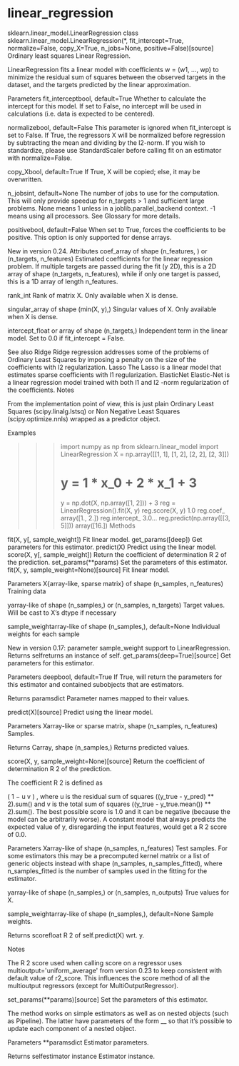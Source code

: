 # linear_regression


sklearn.linear_model.LinearRegression
class sklearn.linear_model.LinearRegression(*, fit_intercept=True, normalize=False, copy_X=True, n_jobs=None, positive=False)[source]
Ordinary least squares Linear Regression.

LinearRegression fits a linear model with coefficients w = (w1, …, wp) to minimize the residual sum of squares between the observed targets in the dataset, and the targets predicted by the linear approximation.

Parameters
fit_interceptbool, default=True
Whether to calculate the intercept for this model. If set to False, no intercept will be used in calculations (i.e. data is expected to be centered).

normalizebool, default=False
This parameter is ignored when fit_intercept is set to False. If True, the regressors X will be normalized before regression by subtracting the mean and dividing by the l2-norm. If you wish to standardize, please use StandardScaler before calling fit on an estimator with normalize=False.

copy_Xbool, default=True
If True, X will be copied; else, it may be overwritten.

n_jobsint, default=None
The number of jobs to use for the computation. This will only provide speedup for n_targets > 1 and sufficient large problems. None means 1 unless in a joblib.parallel_backend context. -1 means using all processors. See Glossary for more details.

positivebool, default=False
When set to True, forces the coefficients to be positive. This option is only supported for dense arrays.

New in version 0.24.
Attributes
coef_array of shape (n_features, ) or (n_targets, n_features)
Estimated coefficients for the linear regression problem. If multiple targets are passed during the fit (y 2D), this is a 2D array of shape (n_targets, n_features), while if only one target is passed, this is a 1D array of length n_features.

rank_int
Rank of matrix X. Only available when X is dense.

singular_array of shape (min(X, y),)
Singular values of X. Only available when X is dense.

intercept_float or array of shape (n_targets,)
Independent term in the linear model. Set to 0.0 if fit_intercept = False.

See also
Ridge
Ridge regression addresses some of the problems of Ordinary Least Squares by imposing a penalty on the size of the coefficients with l2 regularization.
Lasso
The Lasso is a linear model that estimates sparse coefficients with l1 regularization.
ElasticNet
Elastic-Net is a linear regression model trained with both l1 and l2 -norm regularization of the coefficients.
Notes

From the implementation point of view, this is just plain Ordinary Least Squares (scipy.linalg.lstsq) or Non Negative Least Squares (scipy.optimize.nnls) wrapped as a predictor object.

Examples

>>>
>>> import numpy as np
>>> from sklearn.linear_model import LinearRegression
>>> X = np.array([[1, 1], [1, 2], [2, 2], [2, 3]])
>>> # y = 1 * x_0 + 2 * x_1 + 3
>>> y = np.dot(X, np.array([1, 2])) + 3
>>> reg = LinearRegression().fit(X, y)
>>> reg.score(X, y)
1.0
>>> reg.coef_
array([1., 2.])
>>> reg.intercept_
3.0...
>>> reg.predict(np.array([[3, 5]]))
array([16.])
Methods

fit(X, y[, sample_weight])
Fit linear model.
get_params([deep])
Get parameters for this estimator.
predict(X)
Predict using the linear model.
score(X, y[, sample_weight])
Return the coefficient of determination 
R
2
 of the prediction.
set_params(**params)
Set the parameters of this estimator.
fit(X, y, sample_weight=None)[source]
Fit linear model.

Parameters
X{array-like, sparse matrix} of shape (n_samples, n_features)
Training data

yarray-like of shape (n_samples,) or (n_samples, n_targets)
Target values. Will be cast to X’s dtype if necessary

sample_weightarray-like of shape (n_samples,), default=None
Individual weights for each sample

New in version 0.17: parameter sample_weight support to LinearRegression.
Returns
selfreturns an instance of self.
get_params(deep=True)[source]
Get parameters for this estimator.

Parameters
deepbool, default=True
If True, will return the parameters for this estimator and contained subobjects that are estimators.

Returns
paramsdict
Parameter names mapped to their values.

predict(X)[source]
Predict using the linear model.

Parameters
Xarray-like or sparse matrix, shape (n_samples, n_features)
Samples.

Returns
Carray, shape (n_samples,)
Returns predicted values.

score(X, y, sample_weight=None)[source]
Return the coefficient of determination 
R
2
 of the prediction.

The coefficient 
R
2
 is defined as 
 
(
1
−
u
v
)
, where 
u
 is the residual sum of squares ((y_true - y_pred) ** 2).sum() and 
v
is the total sum of squares ((y_true - y_true.mean()) ** 2).sum(). The best possible score is 1.0 and it can be negative (because the model can be arbitrarily worse). A constant model that always predicts the expected value of y, disregarding the input features, would get a 
R
2
 score of 0.0.

Parameters
Xarray-like of shape (n_samples, n_features)
Test samples. For some estimators this may be a precomputed kernel matrix or a list of generic objects instead with shape (n_samples, n_samples_fitted), where n_samples_fitted is the number of samples used in the fitting for the estimator.

yarray-like of shape (n_samples,) or (n_samples, n_outputs)
True values for X.

sample_weightarray-like of shape (n_samples,), default=None
Sample weights.

Returns
scorefloat
R
2
 of self.predict(X) wrt. y.

Notes

The 
R
2
 score used when calling score on a regressor uses multioutput='uniform_average' from version 0.23 to keep consistent with default value of r2_score. This influences the score method of all the multioutput regressors (except for MultiOutputRegressor).

set_params(**params)[source]
Set the parameters of this estimator.

The method works on simple estimators as well as on nested objects (such as Pipeline). The latter have parameters of the form <component>__<parameter> so that it’s possible to update each component of a nested object.

Parameters
**paramsdict
Estimator parameters.

Returns
selfestimator instance
Estimator instance.

